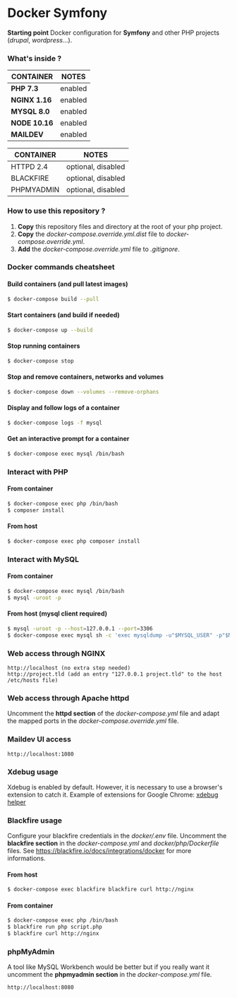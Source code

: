 Docker Symfony
==============

**Starting point** Docker configuration for **Symfony** and other PHP projects (*drupal*, *wordpress*...). 

### What's inside ?

| CONTAINER | NOTES |
|--|--|
| **PHP 7.3** | enabled |
| **NGINX 1.16** | enabled |
| **MYSQL 8.0** | enabled |
| **NODE 10.16** | enabled |
| **MAILDEV** | enabled |

| CONTAINER | NOTES |
|--|--|
| HTTPD 2.4 | optional, disabled |
| BLACKFIRE | optional, disabled |
| PHPMYADMIN | optional, disabled |

### How to use this repository ?

 1. **Copy** this repository files and directory at the root of your php project.
 2. **Copy** the *docker-compose.override.yml.dist* file to *docker-compose.override.yml*.
 3. **Add** the *docker-compose.override.yml* file to *.gitignore*.

### Docker commands cheatsheet
    
#### Build containers (and pull latest images)

```bash
$ docker-compose build --pull
```

#### Start containers (and build if needed)

```bash
$ docker-compose up --build
```

#### Stop running containers

```bash
$ docker-compose stop
```

#### Stop and remove containers, networks and volumes

```bash
$ docker-compose down --volumes --remove-orphans
```

#### Display and follow logs of a container

```bash
$ docker-compose logs -f mysql
```

#### Get an interactive prompt for a container

```bash
$ docker-compose exec mysql /bin/bash
```

### Interact with PHP

#### From container

```bash
$ docker-compose exec php /bin/bash
$ composer install
```

#### From host

```bash
$ docker-compose exec php composer install
```

### Interact with MySQL

#### From container

```bash
$ docker-compose exec mysql /bin/bash
$ mysql -uroot -p
```

#### From host (mysql client required)

```bash
$ mysql -uroot -p --host=127.0.0.1 --port=3306
$ docker-compose exec mysql sh -c 'exec mysqldump -u"$MYSQL_USER" -p"$MYSQL_PASSWORD" "$MYSQL_DATABASE"' > ./dump.sql
```

### Web access through NGINX

    http://localhost (no extra step needed)
    http://project.tld (add an entry "127.0.0.1 project.tld" to the host /etc/hosts file)

### Web access through Apache httpd

Uncomment the **httpd section** of the *docker-compose.yml* file and adapt the mapped ports in the *docker-compose.override.yml* file.

### Maildev UI access

    http://localhost:1080

### Xdebug usage

Xdebug is enabled by default. However, it is necessary to use a browser's extension to catch it.
Example of extensions for Google Chrome: [xdebug helper](https://chrome.google.com/webstore/detail/xdebug-helper/eadndfjplgieldjbigjakmdgkmoaaaoc)

### Blackfire usage

Configure your blackfire credentials in the *docker/.env* file. 
Uncomment the **blackfire section** in the *docker-compose.yml* and *docker/php/Dockerfile* files.
See https://blackfire.io/docs/integrations/docker for more informations.

#### From host

```bash
$ docker-compose exec blackfire blackfire curl http://nginx
```    

#### From container

```bash
$ docker-compose exec php /bin/bash
$ blackfire run php script.php
$ blackfire curl http://nginx
```

### phpMyAdmin 

A tool like MySQL Workbench would be better but if you really want it uncomment the **phpmyadmin section** in the *docker-compose.yml* file.

    http://localhost:8080
